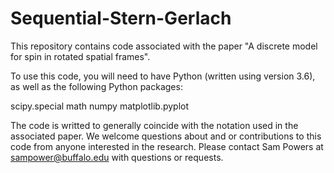 # Sequential-Stern-Gerlach

This repository contains code associated with the paper "A discrete model for spin in rotated spatial frames". 

To use this code, you will need to have Python (written using version 3.6), as well as the following Python packages:

scipy.special
math
numpy
matplotlib.pyplot

The code is writted to generally coincide with the notation used in the associated paper. We welcome questions about and or contributions to this code from anyone interested in the research. Please contact Sam Powers at sampower@buffalo.edu with questions or requests.
